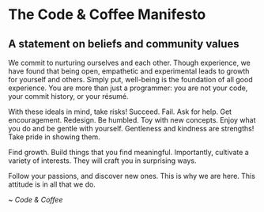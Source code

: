 # The Code & Coffee Manifesto
## A statement on beliefs and community values

We commit to nurturing ourselves and each other. Though experience, we have found that being open, empathetic and experimental leads to growth for yourself and others. Simply put, well-being is the foundation of all good experience. You are more than just a programmer: you are not your code, your commit history, or your résumé.

With these ideals in mind, take risks! Succeed. Fail. Ask for help. Get encouragement. Redesign. Be humbled. Toy with new concepts. Enjoy what you do and be gentle with yourself. Gentleness and kindness are strengths! Take pride in showing them.

Find growth. Build things that you find meaningful. Importantly, cultivate a variety of interests. They will craft you in surprising ways.

Follow your passions, and discover new ones. This is why we are here. This attitude is in all that we do.

_~ Code & Coffee_
